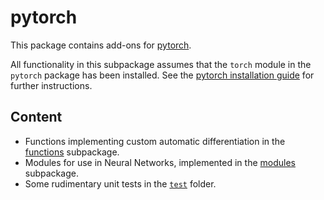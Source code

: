 # pytorch

This package contains add-ons for [pytorch](http://pytorch.org/).

All functionality in this subpackage assumes that the ``torch`` module in the ``pytorch`` package has been installed. See the [pytorch installation guide](https://github.com/pytorch/pytorch#installation) for further instructions.

## Content

- Functions implementing custom automatic differentiation in the [functions](functions) subpackage.
- Modules for use in Neural Networks, implemented in the [modules](modules) subpackage.
- Some rudimentary unit tests in the [`test`](test) folder.
